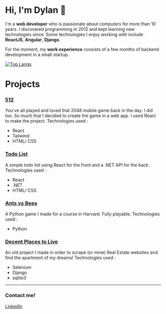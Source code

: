 # Hi, I'm Dylan 👋

I'm a **web developer** who is passionate about computers for more than 10 years. I discovered programming in 2012 and kept learning new technologies since. Some technologies I enjoy working with include **ReactJS**, **Angular**, **Django**.

For the moment, my **work experience** consists of a few months of backend development in a small startup.

[![Top Langs](https://github-readme-stats.vercel.app/api/top-langs/?username=dyluan)](https://github.com/dyluan/github-readme-stats)

# Projects

### [512](https://github.com/Dyluan/512-React)
You've all played and loved that 2048 mobile game back in the day. I did too. So much that I decided to create the game in a web app. I used React to make the project.
Technologies used :
- React
- Tailwind
- HTML/ CSS

### [Todo List](https://github.com/Dyluan/Todo-list)
A simple todo list using React for the front and a .NET API for the back.
Technologies used : 
- React
- .NET
- HTML/ CSS

### [Ants vs Bees](https://github.com/Dyluan/AntsVsBees)
A Python game I made for a course in Harvard. Fully playable.
Technologies used :
- Python

### [Decent Places to Live](https://github.com/Dyluan/DPTL/tree/master)
An old project I made in order to scrape (or mine) Real Estate websites and find the apartment of my dreams! 
Technologies used : 
- Selenium
- Django
- sqlite3

---

### Contact me! 
[LinkedIn](https://www.linkedin.com/in/dylan-jonckheere/)
